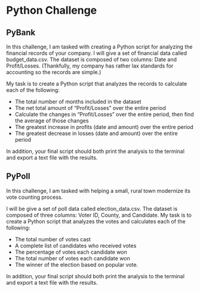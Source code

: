 # Python Challenge


## PyBank

In this challenge, I am tasked with creating a Python script for analyzing the financial records of your company. I will give a set of financial data called budget_data.csv. The dataset is composed of two columns: Date and Profit/Losses. (Thankfully, my company has rather lax standards for accounting so the records are simple.)

My task is to create a Python script that analyzes the records to calculate each of the following:
* The total number of months included in the dataset
* The net total amount of “Profit/Losses” over the entire period
* Calculate the changes in “Profit/Losses” over the entire period, then find the average of those changes
* The greatest increase in profits (date and amount) over the entire period
* The greatest decrease in losses (date and amount) over the entire period

In addition, your final script should both print the analysis to the terminal and export a text file with the results.

## PyPoll

In this challenge, I am tasked with helping a small, rural town modernize its vote counting process.

I will be give a set of poll data called election_data.csv. The dataset is composed of three columns: Voter ID, County, and Candidate. My task is to create a Python script that analyzes the votes and calculates each of the following:
* The total number of votes cast
* A complete list of candidates who received votes
* The percentage of votes each candidate won
* The total number of votes each candidate won
* The winner of the election based on popular vote.

In addition, your final script should both print the analysis to the terminal and export a text file with the results.
